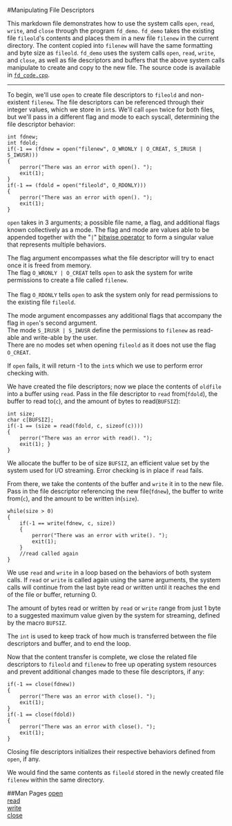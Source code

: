 #Manipulating File Descriptors

This markdown file demonstrates how to use the system calls `open`, `read`, `write`, and `close` through the program `fd_demo`. 
`fd_demo` takes the existing file `fileold`'s contents and places them in a new file `filenew` in the current directory.
The content copied into `filenew` will have the same formatting and byte size as `fileold`.
`fd_demo` uses the system calls `open`, `read`, `write`, and `close`, as well as file descriptors and buffers that the above system calls manipulate to create and copy to the new file.
The source code is available in [`fd_code.cpp`](./fd_code.cpp).

----

To begin, we'll use `open` to create file descriptors to `fileold` and non-existent `filenew`.
The file descriptors can be referenced through their integer values, which we store in `int`s.
We'll call `open` twice for both files, but we'll pass in a different flag and mode to each syscall, determining the file descriptor behavior:

```
int fdnew;
int fdold;
if(-1 == (fdnew = open("filenew", O_WRONLY | O_CREAT, S_IRUSR | S_IWUSR))) 
{
    perror("There was an error with open(). ");
    exit(1);
}	
if(-1 == (fdold = open("fileold", O_RDONLY))) 
{
    perror("There was an error with open(). ");
    exit(1); 
}
```

`open` takes in 3 arguments; a possible file name, a flag, and additional flags known collectively as a mode.
The flag and mode are values able to be appended together with the "`|`" [bitwise operator](../bitwise-ops/README.md) to form a singular value that represents multiple behaviors.

The flag argument encompasses what the file descriptor will try to enact once it is freed from memory.
<br />The flag `O_WRONLY | O_CREAT` tells `open` to ask the system for write permissions to create a file called `filenew`.  
<br />The flag `O_RDONLY` tells `open` to ask the system only for read permissions to the existing file `fileold`.

The mode argument encompasses any additional flags that accompany the flag in `open`'s second argument. 
<br />The mode `S_IRUSR | S_IWUSR` define the permissions to `filenew` as read-able and write-able by the user. 
<br />There are no modes set when opening `fileold` as it does not use the flag `O_CREAT`.

If `open` fails, it will return -1 to the `int`s which we use to perform error checking with.

We have created the file descriptors; now we place the contents of `oldfile` into a buffer using `read`.
Pass in the file descriptor to `read` from(`fdold`), the buffer to read to(`c`), and the amount of bytes to read(`BUFSIZ`):

```
int size;
char c[BUFSIZ];
if(-1 == (size = read(fdold, c, sizeof(c)))) 
{
    perror("There was an error with read(). ");
    exit(1); }
}
```

We allocate the buffer to be of size `BUFSIZ`, an efficient value set by the system used for I/O streaming.
Error checking is in place if `read` fails.

From there, we take the contents of the buffer and `write` it in to the new file.
Pass in the file descriptor referencing the new file(`fdnew`), the buffer to write from(`c`), and the amount to be written in(`size`).

```
while(size > 0)
{
    if(-1 == write(fdnew, c, size))
    {
        perror("There was an error with write(). ");
        exit(1);
    }
    //read called again
}
```

We use `read` and `write` in a loop based on the behaviors of both system calls.
If `read` or `write` is called again using the same arguments, the system calls will continue from the last byte read or written until it reaches the end of the file or buffer, returning 0.

The amount of bytes read or written by `read` or `write` range from just 1 byte to a suggested maximum value given by the system for streaming, defined by the macro `BUFSIZ`.

The `int` is used to keep track of how much is transferred between the file descriptors and buffer, and to end the loop.

Now that the content transfer is complete, we close the related file descriptors to `fileold` and `filenew` to free up operating system resources and prevent additional changes made to these file descriptors, if any:

```
if(-1 == close(fdnew))
{
    perror("There was an error with close(). ");
    exit(1);
}
if(-1 == close(fdold))
{
    perror("There was an error with close(). ");
    exit(1);
}
```
Closing file descriptors initializes their respective behaviors defined from `open`, if any.

We would find the same contents as `fileold` stored in the newly created file `filenew` within the same directory.

##Man Pages
[open](http://linux.die.net/man/2/open) <br />
[read](http://linux.die.net/man/2/read) <br />
[write](http://linux.die.net/man/2/write) <br />
[close](http://linux.die.net/man/2/close) <br />
